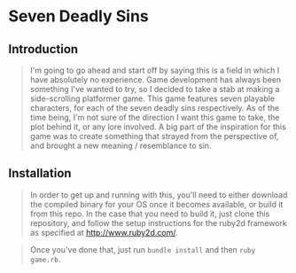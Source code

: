 # Seven Deadly Sins

## Introduction

> I'm going to go ahead and start off by saying this is a field in which I have absolutely no experience. Game development has always been something I've wanted to try, so I decided to take a stab at making a side-scrolling platformer game.
> This game features seven playable characters, for each of the seven deadly sins respectively. As of the time being, I'm not sure of the direction I want this game to take, the plot behind it, or any lore involved. A big part of the inspiration for this game was to create something that strayed from the perspective of, and brought a new meaning / resemblance to sin.

## Installation

> In order to get up and running with this, you'll need to either download the compiled binary for your OS once it becomes available, or build it from this repo. In the case that you need to build it, just clone this repository, and follow the setup instructions for the ruby2d framework as specified at http://www.ruby2d.com/.

> Once you've done that, just run `bundle install` and then `ruby game.rb`.